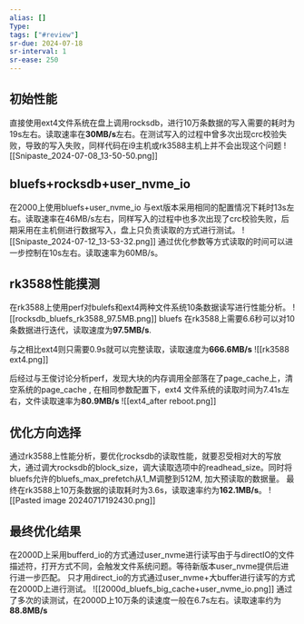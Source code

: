 ```yaml
---
alias: []
Type: 
tags: ["#review"]
sr-due: 2024-07-18
sr-interval: 1
sr-ease: 250
---
```

## 初始性能
直接使用ext4文件系统在盘上调用rocksdb，进行10万条数据的写入需要的耗时为19s左右。读取速率在**30MB/s**左右。在测试写入的过程中曾多次出现crc校验失败，导致的写入失败，同样代码在i9主机或rk3588主机上并不会出现这个问题
![[Snipaste_2024-07-08_13-50-50.png]]

## bluefs+rocksdb+user_nvme_io
在2000上使用bluefs+user_nvme_io 与ext版本采用相同的配置情况下耗时13s左右。读取速率在46MB/s左右，同样写入的过程中也多次出现了crc校验失败，后期采用在主机侧进行数据写入，盘上只负责读取的方式进行测试。
![[Snipaste_2024-07-12_13-53-32.png]]
通过优化参数等方式读取的时间可以进一步控制在10s左右。读取速率为60MB/s。

## rk3588性能摸测
在rk3588上使用perf对bulefs和ext4两种文件系统10条数据读写进行性能分析。
![[rocksdb_bluefs_rk3588_97.5MB.png]]
bluefs 在rk3588上需要6.6秒可以对10条数据进行迭代，读取速度为**97.5MB/s**.

与之相比ext4则只需要0.9s就可以完整读取，读取速度为**666.6MB/s**
![[rk3588 ext4.png]]

后经过与王俊讨论分析perf，发现大块的内存调用全部落在了page_cache上，清空系统的page_cache , 在相同参数配置下，ext4 文件系统的读取时间为7.41s左右，文件读取速率为**80.9MB/s**
![[ext4_after reboot.png]]

## 优化方向选择
通过rk3588上性能分析，要优化rocksdb的读取性能，就要忍受相对大的写放大，通过调大rocksdb的block_size，调大读取选项中的readhead_size。同时将bluefs允许的bluefs_max_prefetch从1_M调整到512M, 加大预读取的数据量。
最终在rk3588上10万条数据的读取耗时为3.6s，读取速率约为**162.1MB/s**。
![[Pasted image 20240717192430.png]]

## 最终优化结果
在2000D上采用bufferd_io的方式通过user_nvme进行读写由于与directIO的文件描述符，打开方式不同，会触发文件系统问题。等待新版本user_nvme提供后进行进一步匹配。
只才用direct_io的方式通过user_nvme+大buffer进行读写的方式在2000D上进行测试。
![[2000d_bluefs_big_cache+user_nvme_io.png]]
通过了多次的读测试，在2000D上10万条的读速度一般在6.7s左右。读取速率约为**88.8MB/s**

